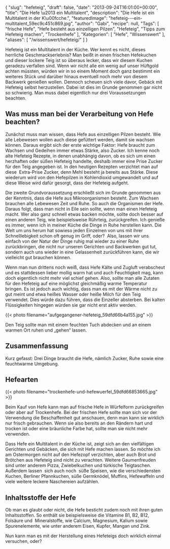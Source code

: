 {
    "slug": "hefeteig",
    "draft": false,
    "date": "2013-09-24T16:01:00+00:00",
    "title": "Die Hefe  \u2013 ein Multitalent",
    "description": "Die Hefe ist ein Multitalent in der K\u00fcche.",
    "featuredImage": "hefeteig---ein-multitalent_59ec9c451c869.jpg",
    "author": "Gabi",
    "recipe": null,
    "Tags": [
        "frische Hefe",
        "Hefe besteht aus einzelligen Pilzen",
        "Hefeteig",
        "Tipps zum Hefeteig machen",
        "Trockenhefe"
    ],
    "Kategorien": [
        "Hefe",
        "Wissenswert"
    ],
    "aliases": [
        "\/wissenswert\/hefeteig\/"
    ]
}

Hefeteig ist ein Multitalent in der Küche. Wer kennt es nicht, dieses herrliche Geschmackserlebnis? Man beißt in einen frischen Hefekuchen und dieser lockere Teig ist so überaus lecker, dass wir diesem Kuchen geradezu verfallen sind. Wenn wir nicht alle ein wenig auf unser Hüftgold achten müssten, würden wir in so einem Moment doch ganz bestimmt ein weiteres Stück und darüber hinaus eventuell noch mehr von diesem Backwerk genießen wollen. Dennoch scheuen sich viele davor, Gebäck mit Hefeteig selbst herzustellen. Dabei ist dies im Grunde genommen gar nicht so schwierig. Man muss dabei eigentlich nur drei Voraussetzungen beachten.

## Was muss man bei der Verarbeitung von Hefe beachten?

Zunächst muss man wissen, dass Hefe aus einzelligen Pilzen besteht. Wie alle Lebewesen wollen auch diese gefüttert werden, damit sie wachsen können. Daraus ergibt sich der erste wichtige Faktor: Hefe braucht zum Wachsen und Gedeihen immer etwas Stärke, also Zucker. Ich kenne noch alte Hefeteig Rezepte, in denen unabhängig davon, ob es sich um einen herzhaften oder süßen Hefeteig handelte, deshalb immer eine Prise Zucker für den Teig angegeben ist. In den heutigen Rezepten verzichtet man auf diese  Extra-Prise Zucker, denn Mehl besteht ja bereits aus Stärke. Diese wiederum wird von den Hefepilzen in Kohlendioxid umgewandelt und auf diese Weise wird dafür gesorgt, dass der Hefeteig aufgeht.

Die zweite Grundvoraussetzung erschließt sich im Grunde genommen aus der Kenntnis, dass die Hefe aus Mikroorganismen besteht. Zum Wachsen brauchen alle Lebewesen Zeit und Ruhe. So auch die Organismen der Hefe. Daraus folgt, dass man nicht in Eile sein sollte, wenn man einen Hefeteig macht. Wer also ganz schnell etwas backen möchte, sollte doch besser auf einen anderen Teig, wie beispielsweise Rührteig, zurückgreifen. Ich genieße es immer, wenn ich in meiner Küche die Dinge in Ruhe herstellen kann. Die Welt um uns herum hat sowieso jeden Einzelnen von uns mit ihrer Schnelllebigkeit schon oft genug im Griff, oder?  Also, lassen wir uns einfach von der Natur der Dinge ruhig mal wieder zu einer Ruhe zurückbringen, die nicht nur unseren Gerichten und Backwerken gut tut, sondern auch uns wieder in eine Gelassenheit zurückführen kann, die wir vielleicht gut brauchen können.

Wenn man nun drittens noch weiß, dass Hefe Kälte und Zugluft verabscheut und es stattdessen lieber mollig warm hat und auch Feuchtigkeit mag, kann doch eigentlich nicht mehr viel schief gehen. Also, sollte man alle Zutaten für den Hefeteig auf eine möglichst gleichmäßig warme Temperatur bringen. Es ist jedoch auch wichtig, dass man es mit der Wärme nicht zu gut meint und etwa heißes Wasser oder heiße Milch für den Teig verwendet. Dies würde dazu führen, dass die Einzeller absterben. Bei kalten Flüssigkeiten hingegen würden sie gar nicht erst aktiv werden.

{{< photo filename="aufgegangener-hefeteig_59dfd66b4a155.jpg" >}}

Den Teig sollte man mit einem feuchten Tuch abdecken und an einem warmen Ort ruhen und &#8222;gehen&#8220; lassen.

## Zusammenfassung

Kurz gefasst: Drei Dinge braucht die Hefe, nämlich Zucker, Ruhe sowie eine feuchtwarme Umgebung.

## Hefearten

{{< photo filename="trockenhefe-und-hefewuerfel_59dfd66853665.jpg" >}}

Beim Kauf von Hefe kann man auf frische Hefe in Würfelform zurückgreifen oder aber auf Trockenhefe. Bei der frischen Hefe sollte man sich vor der Verwendung die Beschaffenheit gut anschauen, denn man kann sie wirklich nur frisch gebrauchen. Wenn sie also bereits an den Rändern hart und trocken ist oder eine bräunliche Farbe hat, sollte man sie nicht mehr verwenden.

Dass Hefe ein Multitalent in der Küche ist, zeigt sich an den vielfältigen Gerichten und Gebäcken, die sich mit Hefe machen lassen. So möchte ich am Ostermorgen nicht auf den Hefezopf verzichten, aber auch Brot und Brötchen aus Hefeteig sind nicht zu verachten. Weitere Gaumenfreuden sind unter anderem Pizza, Zwiebelkuchen und türkische Teigtaschen. Außerdem lassen  sich auch noch  süße Speisen, wie die verschiedensten Kuchen, Berliner Pfannkuchen, süße Germknödel, Muffins, Hefewaffeln und viele weitere leckere Naschereien aufzählen.

## Inhaltsstoffe der Hefe

Ob man es glaubt oder nicht, die Hefe besticht zudem noch mit ihren guten Inhaltsstoffen. So enthält sie beispielsweise die Vitamine B1, B2, B12, Folsäure und  Mineralstoffe, wie Calcium, Magnesium, Kalium sowie Spurenelemente, wie unter anderem Eisen, Kupfer, Mangan und Zink.

Nun kann man es mit der Herstellung eines Hefeteigs doch wirklich einmal versuchen, oder?